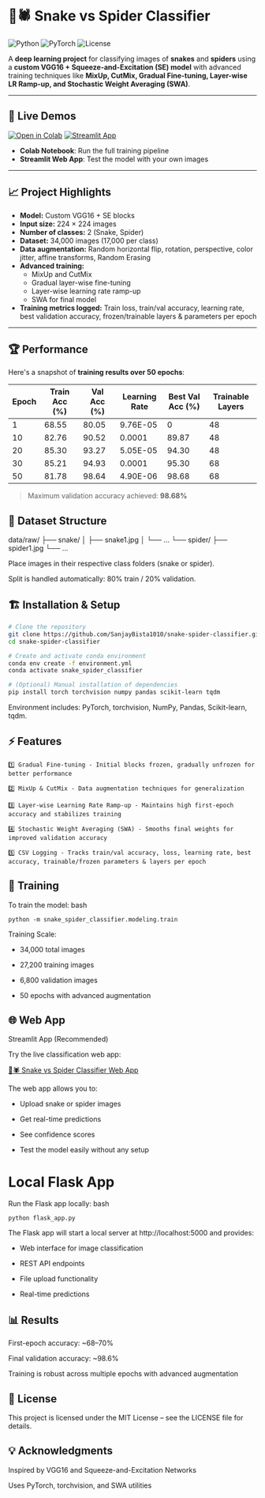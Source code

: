 # 🐍🕷️ Snake vs Spider Classifier

![Python](https://img.shields.io/badge/python-3.11-blue)
![PyTorch](https://img.shields.io/badge/pytorch-2.1.0-red)
![License](https://img.shields.io/badge/license-MIT-green)

A **deep learning project** for classifying images of **snakes** and **spiders** using a **custom VGG16 + Squeeze-and-Excitation (SE) model** with advanced training techniques like **MixUp, CutMix, Gradual Fine-tuning, Layer-wise LR Ramp-up, and Stochastic Weight Averaging (SWA)**.

---

## 🔗 Live Demos

[![Open in Colab](https://colab.research.google.com/assets/colab-badge.svg)](https://colab.research.google.com/drive/1WwaLVpm7ENUtUU1iWtY1-_8omTFOhD2A)
[![Streamlit App](https://static.streamlit.io/badges/streamlit_badge_black_white.svg)](https://snakespiderclassifier-r8szaq6993lwfdurucxjgb.streamlit.app/)

- **Colab Notebook**: Run the full training pipeline
- **Streamlit Web App**: Test the model with your own images

---

## 📈 Project Highlights  

- **Model:** Custom VGG16 + SE blocks  
- **Input size:** 224 × 224 images  
- **Number of classes:** 2 (Snake, Spider)  
- **Dataset:** 34,000 images (17,000 per class)
- **Data augmentation:** Random horizontal flip, rotation, perspective, color jitter, affine transforms, Random Erasing  
- **Advanced training:**  
  - MixUp and CutMix  
  - Gradual layer-wise fine-tuning  
  - Layer-wise learning rate ramp-up  
  - SWA for final model  
- **Training metrics logged:** Train loss, train/val accuracy, learning rate, best validation accuracy, frozen/trainable layers & parameters per epoch 

---

## 🏆 Performance  

Here's a snapshot of **training results over 50 epochs**:

| Epoch | Train Acc (%) | Val Acc (%) | Learning Rate | Best Val Acc (%) | Trainable Layers |
|-------|---------------|-------------|---------------|------------------|------------------|
| 1     | 68.55         | 80.05       | 9.76E-05      | 0                | 48               |
| 10    | 82.76         | 90.52       | 0.0001        | 89.87            | 48               |
| 20    | 85.30         | 93.27       | 5.05E-05      | 94.30            | 48               |
| 30    | 85.21         | 94.93       | 0.0001        | 95.30            | 68               |
| 50    | 81.78         | 98.64       | 4.90E-06      | 98.68            | 68               |

> Maximum validation accuracy achieved: **98.68%**  

## 📂 Dataset Structure
data/raw/
├── snake/
│ ├── snake1.jpg
│ └── ...
└── spider/
├── spider1.jpg
└── ...


Place images in their respective class folders (snake or spider).

Split is handled automatically: 80% train / 20% validation.

## 🏗️ Installation & Setup

```bash
# Clone the repository
git clone https://github.com/SanjayBista1010/snake-spider-classifier.git
cd snake-spider-classifier

# Create and activate conda environment
conda env create -f environment.yml
conda activate snake_spider_classifier

# (Optional) Manual installation of dependencies
pip install torch torchvision numpy pandas scikit-learn tqdm
```
Environment includes: PyTorch, torchvision, NumPy, Pandas, Scikit-learn, tqdm.


## ⚡ Features

    1️⃣ Gradual Fine-tuning - Initial blocks frozen, gradually unfrozen for better performance

    2️⃣ MixUp & CutMix - Data augmentation techniques for generalization

    3️⃣ Layer-wise Learning Rate Ramp-up - Maintains high first-epoch accuracy and stabilizes training

    4️⃣ Stochastic Weight Averaging (SWA) - Smooths final weights for improved validation accuracy

    5️⃣ CSV Logging - Tracks train/val accuracy, loss, learning rate, best accuracy, trainable/frozen parameters & layers per epoch


## 🚀 Training

To train the model:
bash

    python -m snake_spider_classifier.modeling.train

Training Scale:

- 34,000 total images

- 27,200 training images

- 6,800 validation images

- 50 epochs with advanced augmentation

## 🌐 Web App
Streamlit App (Recommended)

Try the live classification web app:

[🐍🕷️ Snake vs Spider Classifier Web App](https://snakespiderclassifier-r8szaq6993lwfdurucxjgb.streamlit.app/)

The web app allows you to:

- Upload snake or spider images

- Get real-time predictions

- See confidence scores

- Test the model easily without any setup

# Local Flask App

Run the Flask app locally:
bash

    python flask_app.py

The Flask app will start a local server at http://localhost:5000 and provides:

- Web interface for image classification

- REST API endpoints

- File upload functionality

- Real-time predictions

##  📊 Results

First-epoch accuracy: ~68–70%

Final validation accuracy: ~98.6%

Training is robust across multiple epochs with advanced augmentation

##  📝 License

This project is licensed under the MIT License – see the LICENSE file for details.

## 💡 Acknowledgments

Inspired by VGG16 and Squeeze-and-Excitation Networks

Uses PyTorch, torchvision, and SWA utilities
    
